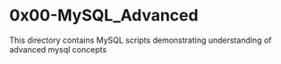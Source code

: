# 0x00-MySQL_Advanced

This directory contains MySQL scripts demonstrating understanding of advanced
mysql concepts
